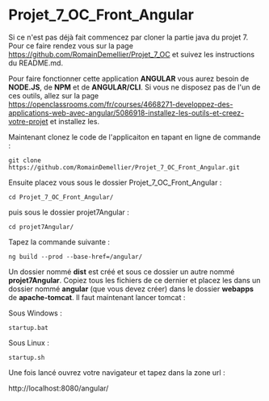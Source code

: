 # Projet_7_OC_Front_Angular

Si ce n'est pas déjà fait commencez par cloner la partie java du projet 7. Pour ce faire rendez vous sur la page https://github.com/RomainDemellier/Projet_7_OC et suivez les instructions du README.md.

Pour faire fonctionner cette application **ANGULAR** vous aurez besoin de **NODE.JS**, de **NPM** et de **ANGULAR/CLI**. Si vous ne disposez pas de l'un de ces outils, allez sur la page https://openclassrooms.com/fr/courses/4668271-developpez-des-applications-web-avec-angular/5086918-installez-les-outils-et-creez-votre-projet et installez les.

Maintenant clonez le code de l'applicaiton en tapant en ligne de commande :
```
git clone https://github.com/RomainDemellier/Projet_7_OC_Front_Angular.git
```
Ensuite placez vous sous le dossier Projet_7_OC_Front_Angular :
```
cd Projet_7_OC_Front_Angular/
```
puis sous le dossier projet7Angular :
```
cd projet7Angular/
```
Tapez la commande suivante :

```	
ng build --prod --base-href=/angular/
```
Un dossier nommé **dist** est créé et sous ce dossier un autre nommé **projet7Angular**. Copiez tous les fichiers de ce dernier et placez les dans un dossier nommé **angular** (que vous devez créer) dans le dossier **webapps** de **apache-tomcat**. Il faut maintenant lancer tomcat :

Sous Windows :
```
startup.bat
```
Sous Linux :
```
startup.sh 
```
Une fois lancé ouvrez votre navigateur et tapez dans la zone url :

http://localhost:8080/angular/ 
